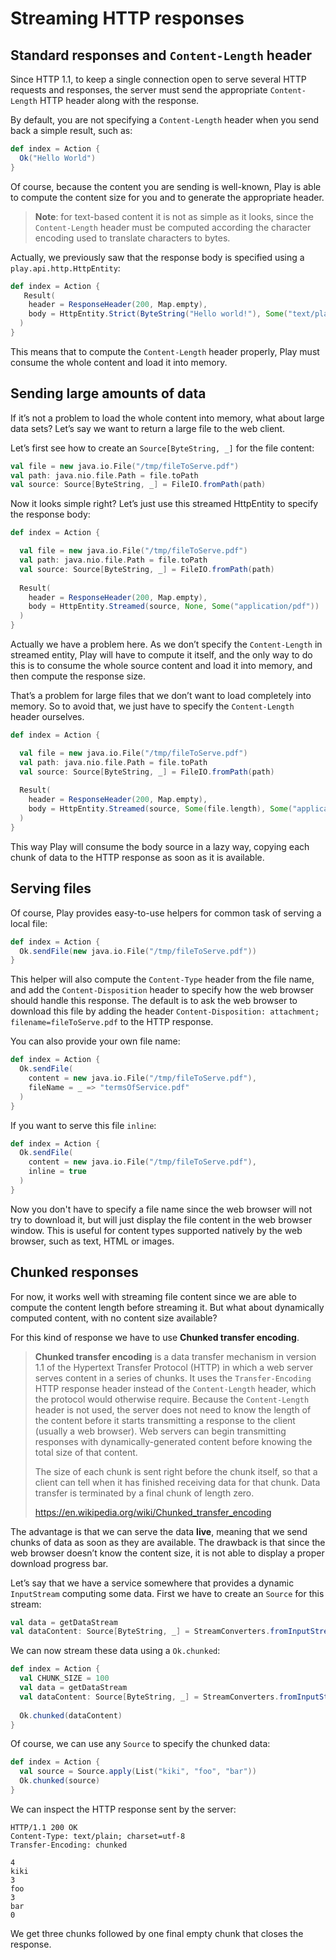 <!--- Copyright (C) 2009-2016 Lightbend Inc. <https://www.lightbend.com> -->
# Streaming HTTP responses

## Standard responses and `Content-Length` header

Since HTTP 1.1, to keep a single connection open to serve several HTTP requests and responses, the server must send the appropriate `Content-Length` HTTP header along with the response. 

By default, you are not specifying a `Content-Length` header when you send back a simple result, such as:

```scala
def index = Action {
  Ok("Hello World")
}
```

Of course, because the content you are sending is well-known, Play is able to compute the content size for you and to generate the appropriate header.

> **Note**: for text-based content it is not as simple as it looks, since the `Content-Length` header must be computed according the character encoding used to translate characters to bytes.

Actually, we previously saw that the response body is specified using a `play.api.http.HttpEntity`:

```scala
def index = Action {
   Result(
    header = ResponseHeader(200, Map.empty),
    body = HttpEntity.Strict(ByteString("Hello world!"), Some("text/plain"))
  )
}
```

This means that to compute the `Content-Length` header properly, Play must consume the whole content and load it into memory. 

## Sending large amounts of data

If it’s not a problem to load the whole content into memory, what about large data sets? Let’s say we want to return a large file to the web client.

Let’s first see how to create an `Source[ByteString, _]` for the file content:

```scala
val file = new java.io.File("/tmp/fileToServe.pdf")
val path: java.nio.file.Path = file.toPath
val source: Source[ByteString, _] = FileIO.fromPath(path)
```

Now it looks simple right? Let’s just use this streamed HttpEntity to specify the response body:

```scala
def index = Action {

  val file = new java.io.File("/tmp/fileToServe.pdf")
  val path: java.nio.file.Path = file.toPath
  val source: Source[ByteString, _] = FileIO.fromPath(path)
    
  Result(
    header = ResponseHeader(200, Map.empty),
    body = HttpEntity.Streamed(source, None, Some("application/pdf"))
  )
}
```

Actually we have a problem here. As we don’t specify the `Content-Length` in streamed entity, Play will have to compute it itself, and the only way to do this is to consume the whole source content and load it into memory, and then compute the response size.

That’s a problem for large files that we don’t want to load completely into memory. So to avoid that, we just have to specify the `Content-Length` header ourselves.

```scala
def index = Action {

  val file = new java.io.File("/tmp/fileToServe.pdf")
  val path: java.nio.file.Path = file.toPath
  val source: Source[ByteString, _] = FileIO.fromPath(path)
    
  Result(
    header = ResponseHeader(200, Map.empty),
    body = HttpEntity.Streamed(source, Some(file.length), Some("application/pdf"))
  )
}
```

This way Play will consume the body source in a lazy way, copying each chunk of data to the HTTP response as soon as it is available.

## Serving files

Of course, Play provides easy-to-use helpers for common task of serving a local file:

```scala
def index = Action {
  Ok.sendFile(new java.io.File("/tmp/fileToServe.pdf"))
}
```

This helper will also compute the `Content-Type` header from the file name, and add the `Content-Disposition` header to specify how the web browser should handle this response. The default is to ask the web browser to download this file by adding the header `Content-Disposition: attachment; filename=fileToServe.pdf` to the HTTP response.

You can also provide your own file name:

```scala
def index = Action {
  Ok.sendFile(
    content = new java.io.File("/tmp/fileToServe.pdf"),
    fileName = _ => "termsOfService.pdf"
  )
}
```

If you want to serve this file `inline`:

```scala
def index = Action {
  Ok.sendFile(
    content = new java.io.File("/tmp/fileToServe.pdf"),
    inline = true
  )
}
```

Now you don't have to specify a file name since the web browser will not try to download it, but will just display the file content in the web browser window. This is useful for content types supported natively by the web browser, such as text, HTML or images.

## Chunked responses

For now, it works well with streaming file content since we are able to compute the content length before streaming it. But what about dynamically computed content, with no content size available?

For this kind of response we have to use **Chunked transfer encoding**. 

> **Chunked transfer encoding** is a data transfer mechanism in version 1.1 of the Hypertext Transfer Protocol (HTTP) in which a web server serves content in a series of chunks. It uses the `Transfer-Encoding` HTTP response header instead of the `Content-Length` header, which the protocol would otherwise require. Because the `Content-Length` header is not used, the server does not need to know the length of the content before it starts transmitting a response to the client (usually a web browser). Web servers can begin transmitting responses with dynamically-generated content before knowing the total size of that content.
> 
> The size of each chunk is sent right before the chunk itself, so that a client can tell when it has finished receiving data for that chunk. Data transfer is terminated by a final chunk of length zero.
>
> <https://en.wikipedia.org/wiki/Chunked_transfer_encoding>

The advantage is that we can serve the data **live**, meaning that we send chunks of data as soon as they are available. The drawback is that since the web browser doesn’t know the content size, it is not able to display a proper download progress bar.

Let’s say that we have a service somewhere that provides a dynamic `InputStream` computing some data. First we have to create an `Source` for this stream:

```scala
val data = getDataStream
val dataContent: Source[ByteString, _] = StreamConverters.fromInputStream(data)
```

We can now stream these data using a `Ok.chunked`:

```scala
def index = Action {
  val CHUNK_SIZE = 100
  val data = getDataStream
  val dataContent: Source[ByteString, _] = StreamConverters.fromInputStream(data, CHUNK_SIZE)
  
  Ok.chunked(dataContent)
}
```

Of course, we can use any `Source` to specify the chunked data:

```scala
def index = Action {
  val source = Source.apply(List("kiki", "foo", "bar"))
  Ok.chunked(source)
}
```

We can inspect the HTTP response sent by the server:

```
HTTP/1.1 200 OK
Content-Type: text/plain; charset=utf-8
Transfer-Encoding: chunked

4
kiki
3
foo
3
bar
0

```

We get three chunks followed by one final empty chunk that closes the response.
